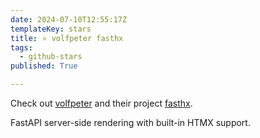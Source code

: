 ```yaml
---
date: 2024-07-10T12:55:17Z
templateKey: stars
title: ⭐ volfpeter fasthx
tags:
  - github-stars
published: True

---
```


Check out [volfpeter](https://github.com/volfpeter) and their project [fasthx](https://github.com/volfpeter/fasthx).

FastAPI server-side rendering with built-in HTMX support.
